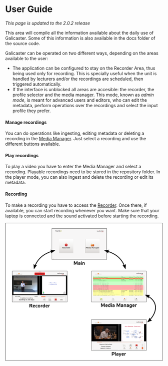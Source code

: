 User Guide
==========

*This page is updated to the 2.0.2 release*

This area will compile all the information available about the daily use of Galicaster. Some of this information is also available in the docs folder of the source code.

Galicaster can be operated on two different ways, depending on the areas available to the user:

* The application can be configured to stay on the Recorder Area, thus being used only for recording. This is specially useful when the unit is handled by lecturers and/or the recordings are scheduled, then triggered automatically.
* If the interface is unblocked all areas are accesible: the recorder, the profile selector and the media manager. This mode, known as *admin mode*, is meant for advanced users and editors, who can edit the metadata, perform operations over the recordings and select the input profile they prefer.

#### Manage recordings
You can do operations like ingesting, editing metadata or deleting a recording in the [Media Manager](UserGuide/MediaManager.md). Just select a recording and use the different buttons available.

#### Play recordings
To play a video you have to enter the Media Manager and select a recording. Playable recordings need to be stored in the repository folder. In the player mode, you can also ingest and delete the recording or edit its metadata.

#### Recording
To make a recording you have to access the [Recorder](UserGuide/Recorder.md). Once there, if available, you can start recording whenever you want. Make sure that your laptop is connected and the sound activated before starting the recording.

![](images/UserGuide/steps.png)
